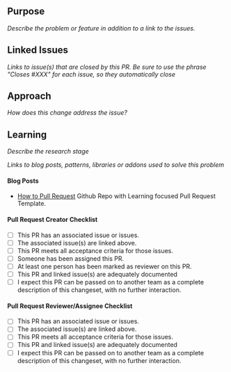 ## Purpose
_Describe the problem or feature in addition to a link to the issues._

## Linked Issues
_Links to issue(s) that are closed by this PR.  Be sure to use the phrase "Closes #XXX" for each issue, so they automatically close_

## Approach
_How does this change address the issue?_

## Learning
_Describe the research stage_

_Links to blog posts, patterns, libraries or addons used to solve this problem_

#### Blog Posts
- [How to Pull Request](https://github.com/flexyford/pull-request) Github Repo with Learning focused Pull Request Template.

#### Pull Request Creator Checklist
- [ ] This PR has an associated issue or issues.
- [ ] The associated issue(s) are linked above.
- [ ] This PR meets all acceptance criteria for those issues.
- [ ] Someone has been assigned this PR.
- [ ] At least one person has been marked as reviewer on this PR.
- [ ] This PR and linked issue(s) are adequately documented
- [ ] I expect this PR can be passed on to another team as a complete description of this changeset, with no further interaction.

#### Pull Request Reviewer/Assignee Checklist
- [ ] This PR has an associated issue or issues.
- [ ] The associated issue(s) are linked above.
- [ ] This PR meets all acceptance criteria for those issues.
- [ ] This PR and linked issue(s) are adequately documented
- [ ] I expect this PR can be passed on to another team as a complete description of this changeset, with no further interaction.

